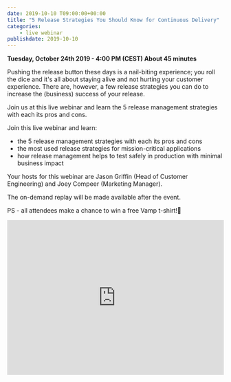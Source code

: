 ```yaml
---
date: 2019-10-10 T09:00:00+00:00
title: "5 Release Strategies You Should Know for Continuous Delivery"
categories:
    - live webinar
publishdate: 2019-10-10
---
```


**Tuesday, October 24th 2019 - 4:00 PM (CEST) About 45 minutes** 


Pushing the release button these days is a nail-biting experience; you roll the dice and it's all about staying alive and not hurting your customer experience. 
There are, however, a few release strategies you can do to increase the (business) success of your release. 

Join us at this live webinar and learn the 5 release management strategies with each its pros and cons.

<!--more-->

Join this live webinar and learn:

- the 5 release management strategies with each its pros and cons
- the most used release strategies for mission-critical applications
- how release management helps to test safely in production with minimal business impact

Your hosts for this webinar are Jason Griffin (Head of Customer Engineering) and Joey Compeer (Marketing Manager).

The on-demand replay will be made available after the event.


PS - all attendees make a chance to win a free Vamp t-shirt!🚀

<iframe width="100%" height="360" frameborder="0" src="https://app.livestorm.co/p/2991f333-0c87-489c-a980-f1fd3c62061b/form" title="5 Release Strategies You Should Know for Continuous Delivery | Vamp"></iframe>
